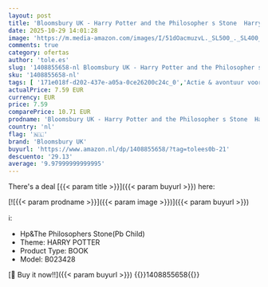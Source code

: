 ```yaml
---
layout: post
title: 'Bloomsbury UK - Harry Potter and the Philosopher s Stone  Harry Potter 1  Band 1 '
date: 2025-10-29 14:01:28
image: 'https://m.media-amazon.com/images/I/51dOacmuzvL._SL500_._SL400_.jpg'
comments: true
category: ofertas
author: 'tole.es'
slug: '1408855658-nl Bloomsbury UK - Harry Potter and the Philosopher s Stone...'
sku: '1408855658-nl'
tags: [ '171e018f-d202-437e-a05a-0ce26200c24c_0','Actie & avontuur voor kinderen','Arborist Merchandising Root','Boeken','Engelstalige boeken','Fantasie voor kinderen','Featured Categories','Genrefictie','Kinderboeken','Literaire fictie','Literatuur & fictie','Literatuur & fictie voor kinderen','Paranormale fantasie voor kinderen','Sciencefiction & fantasy voor kinderen','Self Service','Special Features Stores','Visionaire en metafysische fantasyfictie voor kinderen','bloomsbury uk','🇳🇱', ]
actualPrice: 7.59 EUR
currency: EUR
price: 7.59
comparePrice: 10.71 EUR
prodname: 'Bloomsbury UK - Harry Potter and the Philosopher s Stone  Harry Potter 1  Band 1 '
country: 'nl'
flag: '🇳🇱'
brand: 'Bloomsbury UK'
buyurl: 'https://www.amazon.nl/dp/1408855658/?tag=tolees0b-21'
descuento: '29.13'
average: '9.97999999999995'
---
```


There's a deal [{{< param title >}}]({{< param buyurl >}})  here:

[![{{< param prodname >}}]({{< param image >}})]({{< param buyurl >}})

ℹ️:

- Hp&The Philosophers Stone(Pb Child)
- Theme: HARRY POTTER
- Product Type: BOOK
- Model: B023428

[🛒 Buy it now!!]({{< param buyurl >}})
{{<world>}}1408855658{{</world>}}
